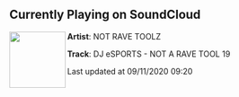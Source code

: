 ## Currently Playing on SoundCloud

[<img align="left" width="100" src="https://i1.sndcdn.com/artworks-000179430936-o2ncyd-t50x50.jpg">](https://soundcloud.com/not-rave-toolz/notrave19)

**Artist**: NOT RAVE TOOLZ 

**Track**: DJ eSPORTS - NOT A RAVE TOOL 19

Last updated at 09/11/2020 09:20
